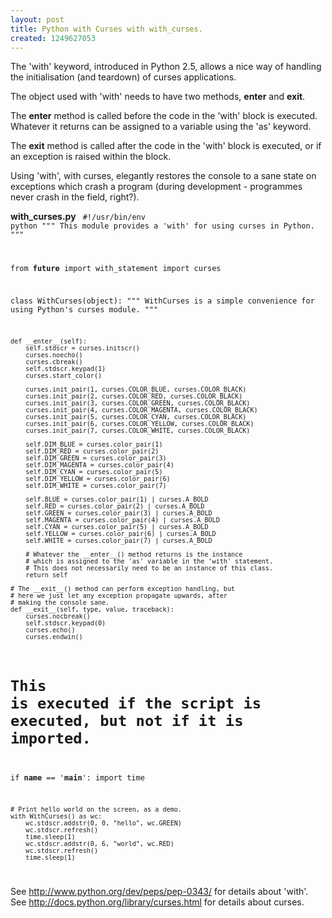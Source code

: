 ```yaml
--- 
layout: post
title: Python with Curses with with_curses.
created: 1249627053
---
```

The 'with' keyword, introduced in Python 2.5, allows a nice way of handling the initialisation (and teardown) of curses applications.

The object used with 'with' needs to have two methods, __enter__ and __exit__.

The __enter__ method is called before the code in the 'with' block is executed.  Whatever it returns can be assigned to a variable using the 'as' keyword.

The __exit__ method is called after the code in the 'with' block is executed, or if an exception is raised within the block.

Using 'with', with curses, elegantly restores the console to a sane state on exceptions which crash a program (during development - programmes never crash in the field, right?).


<strong>with_curses.py</strong>
<code type="python">
#!/usr/bin/env python
"""
This module provides a 'with' for using curses in Python.
"""

from __future__ import with_statement
import curses


class WithCurses(object):
    """
    WithCurses is a simple convenience for using Python's curses
    module.
    """

    def __enter__(self):
        self.stdscr = curses.initscr()
        curses.noecho()
        curses.cbreak()
        self.stdscr.keypad(1)
        curses.start_color()

        curses.init_pair(1, curses.COLOR_BLUE, curses.COLOR_BLACK)
        curses.init_pair(2, curses.COLOR_RED, curses.COLOR_BLACK)
        curses.init_pair(3, curses.COLOR_GREEN, curses.COLOR_BLACK)
        curses.init_pair(4, curses.COLOR_MAGENTA, curses.COLOR_BLACK)
        curses.init_pair(5, curses.COLOR_CYAN, curses.COLOR_BLACK)
        curses.init_pair(6, curses.COLOR_YELLOW, curses.COLOR_BLACK)
        curses.init_pair(7, curses.COLOR_WHITE, curses.COLOR_BLACK)

        self.DIM_BLUE = curses.color_pair(1)
        self.DIM_RED = curses.color_pair(2)
        self.DIM_GREEN = curses.color_pair(3)
        self.DIM_MAGENTA = curses.color_pair(4)
        self.DIM_CYAN = curses.color_pair(5)
        self.DIM_YELLOW = curses.color_pair(6)
        self.DIM_WHITE = curses.color_pair(7)

        self.BLUE = curses.color_pair(1) | curses.A_BOLD
        self.RED = curses.color_pair(2) | curses.A_BOLD
        self.GREEN = curses.color_pair(3) | curses.A_BOLD
        self.MAGENTA = curses.color_pair(4) | curses.A_BOLD
        self.CYAN = curses.color_pair(5) | curses.A_BOLD
        self.YELLOW = curses.color_pair(6) | curses.A_BOLD
        self.WHITE = curses.color_pair(7) | curses.A_BOLD

        # Whatever the __enter__() method returns is the instance
        # which is assigned to the 'as' variable in the 'with' statement.
        # This does not necessarily need to be an instance of this class.
        return self

    # The __exit__() method can perform exception handling, but
    # here we just let any exception propagate upwards, after
    # making the console sane.
    def __exit__(self, type, value, traceback):
        curses.nocbreak()
        self.stdscr.keypad(0)
        curses.echo()
        curses.endwin()


# This is executed if the script is executed, but not if it is imported.
if __name__ == '__main__':
    import time

    # Print hello world on the screen, as a demo.
    with WithCurses() as wc:
        wc.stdscr.addstr(0, 0, "hello", wc.GREEN)
        wc.stdscr.refresh()
        time.sleep(1)
        wc.stdscr.addstr(0, 6, "world", wc.RED)
        wc.stdscr.refresh()
        time.sleep(1)


</code>


See http://www.python.org/dev/peps/pep-0343/ for details about 'with'.
See http://docs.python.org/library/curses.html for details about curses.
